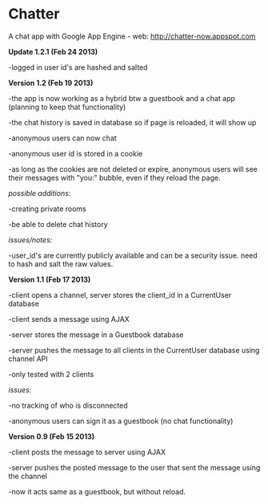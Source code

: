 Chatter
==============

A chat app with Google App Engine - web: http://chatter-now.appspot.com

**Update 1.2.1 (Feb 24 2013)**

-logged in user id's are hashed and salted

**Version 1.2 (Feb 19 2013)**

-the app is now working as a hybrid btw a guestbook and a chat app (planning to keep that functionality)

-the chat history is saved in database so if page is reloaded, it will show up

-anonymous users can now chat

-anonymous user id is stored in a cookie

-as long as the cookies are not deleted or expire, anonymous users will see their messages with "you:" bubble,
even if they reload the page.

*possible additions:*

-creating private rooms

-be able to delete chat history

*issues/notes:*

-user_id's are currently publicly available and can be a security issue. need to hash and salt the raw values.


**Version 1.1 (Feb 17 2013)**

-client opens a channel, server stores the client_id in a CurrentUser database

-client sends a message using AJAX

-server stores the message in a Guestbook database

-server pushes the message to all clients in the CurrentUser database using channel API

-only tested with 2 clients 

*issues:*

-no tracking of who is disconnected

-anonymous users can sign it as a guestbook (no chat functionality)


**Version 0.9 (Feb 15 2013)**

-client posts the message to server using AJAX

-server pushes the posted message to the user that sent the message using the channel

-now it acts same as a guestbook, but without reload.
